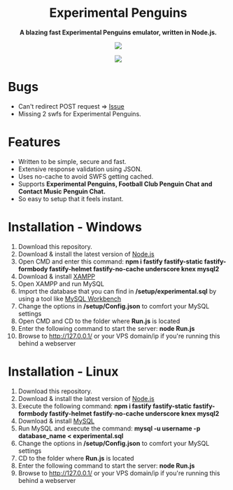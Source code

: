 <h1 align="center">Experimental Penguins</h1>
<p align="center"><b>A blazing fast Experimental Penguins emulator, written in Node.js.</b></p>
<p align="center"><img src="https://vignette.wikia.nocookie.net/clubpenguin/images/0/00/Experimental_Penguins.png/revision/latest?cb=20160206070548"></p>
<p align="center"><img src="https://i.imgur.com/sDc8wdJ.png"></p> 

# Bugs

* Can't redirect POST request => [Issue](https://github.com/fastify/fastify/issues/1049)
* Missing 2 swfs for Experimental Penguins.

# Features

* Written to be simple, secure and fast.
* Extensive response validation using JSON.
* Uses no-cache to avoid SWFS getting cached.
* Supports <b>Experimental Penguins, Football Club Penguin Chat and Contact Music Penguin Chat.</b>
* So easy to setup that it feels instant.

# Installation - Windows

1. Download this repository.
2. Download & install the latest version of [Node.js](https://nodejs.org/en/)
3. Open CMD and enter this command: <b>npm i fastify fastify-static fastify-formbody fastify-helmet fastify-no-cache underscore knex mysql2</b>
4. Download & install [XAMPP](https://www.apachefriends.org/index.html)
5. Open XAMPP and run MySQL
6. Import the database that you can find in <b>/setup/experimental.sql</b> by using a tool like [MySQL Workbench](https://dev.mysql.com/downloads/workbench/?utm_source=tuicool)
7. Change the options in <b>/setup/Config.json</b> to comfort your MySQL settings
8. Open CMD and CD to the folder where <b>Run.js</b> is located
9. Enter the following command to start the server: <b>node Run.js</b>
10. Browse to http://127.0.0.1/ or your VPS domain/ip if you're running this behind a webserver

# Installation - Linux

1. Download this repository.
2. Download & install the latest version of [Node.js](https://nodejs.org/en/)
3. Execute the following command: <b>npm i fastify fastify-static fastify-formbody fastify-helmet fastify-no-cache underscore knex mysql2</b>
4. Download & install [MySQL](https://www.mysql.com/)
5. Run MySQL and execute the command: <b>mysql -u username -p database_name < experimental.sql</b>
6. Change the options in <b>/setup/Config.json</b> to comfort your MySQL settings
7. CD to the folder where <b>Run.js</b> is located
8. Enter the following command to start the server: <b>node Run.js</b>
9. Browse to http://127.0.0.1/ or your VPS domain/ip if you're running this behind a webserver
